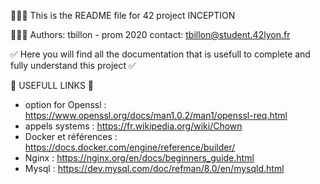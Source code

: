 👨🏻‍💻 This is the README file for 42 project INCEPTION

👨🏼‍🎓 Authors: tbillon - prom 2020
contact: tbillon@student.42lyon.fr

✅ Here you will find all the documentation that is usefull to complete and fully understand this project ✅

🔗 USEFULL LINKS 🔗
- option for Openssl : https://www.openssl.org/docs/man1.0.2/man1/openssl-req.html
- appels systems : https://fr.wikipedia.org/wiki/Chown
- Docker et références : https://docs.docker.com/engine/reference/builder/
- Nginx : https://nginx.org/en/docs/beginners_guide.html
- Mysql : https://dev.mysql.com/doc/refman/8.0/en/mysqld.html